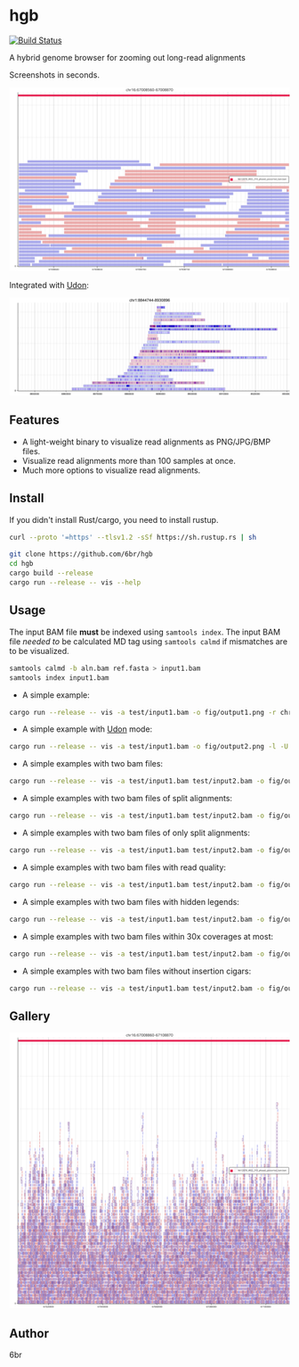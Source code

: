 # hgb

[![Build Status](https://travis-ci.org/6br/hgb.svg?branch=master)](https://travis-ci.org/6br/hgb)

A hybrid genome browser for zooming out long-read alignments

Screenshots in seconds.

![alignments](fig/alignments.png)

Integrated with [Udon](https://github.com/ocxtal/udon):

![udon](fig/udon.png)

## Features

* A light-weight binary to visualize read alignments as PNG/JPG/BMP files.
* Visualize read alignments more than 100 samples at once.
* Much more options to visualize read alignments.

## Install

If you didn't install Rust/cargo, you need to install rustup.

```bash
curl --proto '=https' --tlsv1.2 -sSf https://sh.rustup.rs | sh
```

```bash
git clone https://github.com/6br/hgb
cd hgb
cargo build --release
cargo run --release -- vis --help
```

## Usage

The input BAM file **must** be indexed using `samtools index`. The input BAM file *needed to* be calculated MD tag using `samtools calmd` if mismatches are to be visualized.

```bash
samtools calmd -b aln.bam ref.fasta > input1.bam
samtools index input1.bam
```

* A simple example:

```bash
cargo run --release -- vis -a test/input1.bam -o fig/output1.png -r chr1:16000229-16001329
```

* A simple example with [Udon](https://github.com/ocxtal/udon) mode:

```bash
cargo run --release -- vis -a test/input1.bam -o fig/output2.png -l -U -r chr1:16000229-16001329
```

* A simple examples with two bam files:

```bash
cargo run --release -- vis -a test/input1.bam test/input2.bam -o fig/output3.png -r chr1:16000229-16001329
```

* A simple examples with two bam files of split alignments:

```bash
cargo run --release -- vis -a test/input1.bam test/input2.bam -o fig/output4.png -r chr1:16000229-16001329 -s
```

* A simple examples with two bam files of only split alignments:

```bash
cargo run --release -- vis -a test/input1.bam test/input2.bam -o fig/output5.png -r chr1:16000229-16001329 -s -u
```

* A simple examples with two bam files with read quality:

```bash
cargo run --release -- vis -a test/input1.bam test/input2.bam -o fig/output6.png -r chr1:16000229-16001329 -q
```

* A simple examples with two bam files with hidden legends:

```bash
cargo run --release -- vis -a test/input1.bam test/input2.bam -o fig/output7.png -r chr1:16000229-16001329 -l
```

* A simple examples with two bam files within 30x coverages at most:

```bash
cargo run --release -- vis -a test/input1.bam test/input2.bam -o fig/output8.png -r chr1:16000229-16001329 -m 30
```

* A simple examples with two bam files without insertion cigars:

```bash
cargo run --release -- vis -a test/input1.bam test/input2.bam -o fig/output9.png -r chr1:16000229-16001329 -I
```

## Gallery

![large](fig/large.png)

## Author

6br
